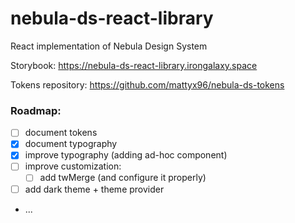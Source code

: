 # nebula-ds-react-library

React implementation of Nebula Design System 

Storybook: https://nebula-ds-react-library.irongalaxy.space

Tokens repository: https://github.com/mattyx96/nebula-ds-tokens
 
### Roadmap:
- [ ] document tokens
- [X] document typography
- [X] improve typography (adding ad-hoc component)
- [ ] improve customization:
  - [ ] add twMerge (and configure it properly)
- [ ] add dark theme + theme provider
- ...
